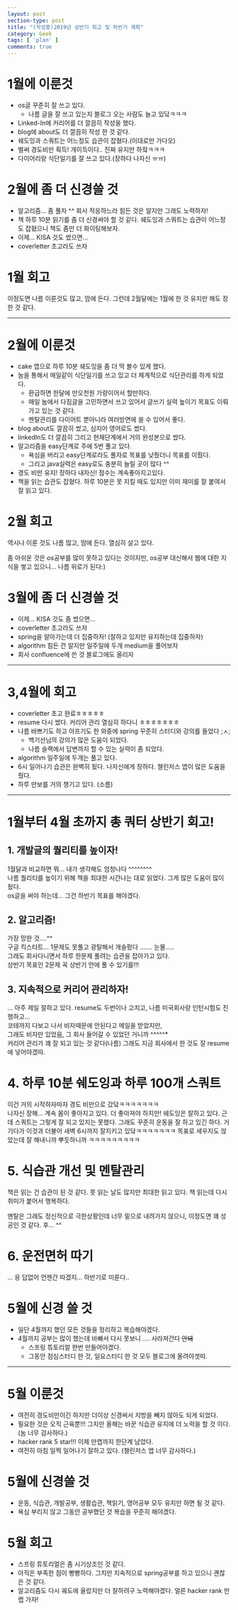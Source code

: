 ```yaml
---
layout: post
section-type: post
title: "(작성중)2019년 상반기 회고 및 하반기 계획"
category: Geek
tags: [ 'plan' ]
comments: true
---
```


# 1월에 이룬것
- os글 꾸준히 잘 쓰고 있다.
  - 나름 글을 잘 쓰고 있는지 블로그 오는 사람도 늘고 있닼ㅋㅋㅋ
- Linked-In에 커리어를 더 깔끔히 작성을 했다.
- blog에 about도 더 깔끔히 작성 한 것 같다.
- 쉐도잉과 스쿼트는 어느정도 습관이 잡혔다.(이대로만 가다오)
- 벌써 경도비만 획득! 개이득이다.. 진짜 유지만 하잨ㅋㅋㅋ
- 다이어리랑 식단일기를 잘 쓰고 있다.(장하다 나자신 ㅠㅠ)

# 2월에 좀 더 신경쓸 것
- 알고리즘... 좀 풀자 ^^ 회사 적응하느라 힘든 것은 알지만 그래도 노력하자!
- 책 하루 10분 읽기를 좀 더 신경써야 할 것 같다. 쉐도잉과 스쿼트는 습관이 어느정도 잡혔으니 책도 좀만 더 화이팅해보자.
- 이제... KISA 것도 썼으면...
- coverletter 초고라도 쓰자

# 1월 회고
이정도면 나름 이룬것도 많고, 맘에 든다.
그런데 2월달에는 1월에 한 것 유지만 해도 장한 것 같다.

---

# 2월에 이룬것
- cake 앱으로 하루 10분 쉐도잉을 좀 더 딱 볼수 있게 했다.
- 눔을 통해서 매일같이 식단일기를 쓰고 있고 더 체계적으로 식단관리를 하게 되었다.
  - 환급하면 한달에 만오천원 가량이어서 할만하다.
  - 매일 눔에서 다짐글을 고민하면서 쓰고 있어서 글쓰기 실력 높이기 목표도 이뤄가고 있는 것 같다.
  - 멘탈관리를 다이어트 뿐아니라 여러방면에 쓸 수 있어서 좋다.
- blog about도 깔끔히 썼고, 심지어 영어로도 썼다.
- linkedIn도 더 깔끔히 그리고 현재단계에서 거의 완성본으로 썼다.
- 알고리즘을 easy단계로 주에 5번 풀고 있다.
  - 욕심을 버리고 easy단계로라도 풀자로 목표를 낮췄더니 목표를 이뤘다.
  - 그리고 java실력은 easy로도 충분히 늘릴 곳이 많다 ^^
- 경도 비만 유지! 장하다 내자신! 점수는 계속좋아지고있다.
- 책을 읽는 습관도 잡혔다. 하루 10분은 못 지킬 때도 있지만 이미 재미를 잘 붙여서 잘 읽고 있다.

# 2월 회고
역시나 이룬 것도 나름 많고, 맘에 든다.
열심히 살고 있다.

좀 아쉬운 것은 os공부를 많이 못하고 있다는 것이지만, os공부 대신해서 웹에 대한 지식을 쌓고 있으니...
나름 위로가 된다:)

# 3월에 좀 더 신경쓸 것
- 이제... KISA 것도 좀 썼으면...
- coverletter 초고라도 쓰자
- spring을 알아가는데 더 집중하자! (잘하고 있지만 유지하는데 집중하자)
- algorithm 힘든 건 알지만 일주일에 두개 medium을 풀어보자
- 회사 confluence에 쓴 것 블로그에도 올리자
---
# 3,4월에 회고
- coverletter 초고 완료ㅎㅎㅎㅎㅎ
- resume 다시 썼다. 커리어 관리 열심히 하다니 ㅎㅎㅎㅎㅎㅎㅎ
- 나름 바쁘기도 하고 아프기도 한 와중에 spring 꾸준히 스터디와 강의를 들었다 ;ㅅ;
  - 백기선님의 강의가 많은 도움이 되었다.
  - 나름 슬랙에서 답변까지 할 수 있는 실력이 좀 되었다.
- algorithm 일주일에 두개는 풀고 있다.
- 6시 일어나기 습관은 완벽히 됬다. 나자신에게 장하다. 챌린저스 앱이 많은 도움을 줬다.
- 하루 만보를 거의 챙기고 있다. (소름)

---

# 1월부터 4월 초까지 총 쿼터 상반기 회고!
## 1. 개발글의 퀄리티를 높이자!
1월달과 비교하면 뭐... 내가 생각해도 엄청나다 ^^^^^^^^  
나름 퀄리티를 높이기 위해 책을 최대한 시간나는 대로 읽었다. 그게 많은 도움이 많이 됬다.  
os글을 써야 하는데... 그건 하반기 목표를 해야겠다.  


## 2. 알고리즘!  
가장 망한 것....^^  
구글 킥스타트... 1문제도 못풀고 광탈해서 개슬펐다 ....... 눈물.....  
그래도 회사다니면서 하루 한문제 풀려는 습관을 잡아가고 있다.  
상반기 목표인 2문제 꼭 상반기 안에 풀 수 있기를!!!


## 3. 지속적으로 커리어 관리하자!
... 아주 제일 잘하고 있다.
resume도 두번이나 고치고, 나름 미국회사랑 인턴시험도 진행하고...  
코테까지 다보고 나서 비자때문에 안된다고 메일을 받았지만,  
그래도 비자만 있었음, 그 회사 들어갈 수 있었던 거니까 ^^^^^*  
커리어 관리가 꽤 잘 되고 있는 것 같다(나름)
그래도 지금 회사에서 한 것도 잘 resume에 넣어야겠따.  


# 4. 하루 10분 쉐도잉과 하루 100개 스쿼트
이건 거의 시작하자마자 경도 비만으로 갔닼ㅋㅋㅋㅋㅋㅋㅋ  
나자신 장해... 계속 몸이 좋아지고 있다. 더 좋아져야 하지만!
쉐도잉은 잘하고 있다. 근데 스쿼트는 그렇게 잘 되고 있지는 못했다.
그래도 꾸준히 운동을 잘 하고 있긴 하다. 거기다가 이것과 더불어 새벽 6시까지 잘지키고 있닼ㅋㅋㅋㅋㅋㅋㅋ
목표로 세우지도 않았는데 잘 해내니까 뿌듯하니까 ㅋㅋㅋㅋㅋㅋㅋㅋㅋ  


# 5. 식습관 개선 및 멘탈관리
책은 읽는 건 습관이 된 것 같다. 못 읽는 날도 많지만 최대한 읽고 있다.
책 읽는데 다시 취미가 붙어서 행복하다.

멘탈은 그래도 정신적으로 극한상황인데 너무 밑으로 내려가지 않으니, 이정도면 꽤 성공인 것 같다.
후... ^^


# 6. 운전면허 따기
... 응 답없어
언젠간 따겠지... 하반기로 미룬다..


# 5월에 신경 쓸 것
- 일단 4월까지 했던 모든 것들을 정리하고 복습해야겠다.
- 4월까지 공부는 많이 했는데 바빠서 다시 못보니 .... 사라져간다 ~~안돼~~
  - 스프링 튜토리얼 한번 만들어야겠다.
  - 그동안 점심스터디 한 것, 일요스터디 한 것 모두 블로그에 올려야겟따.
---

# 5월 이룬것
- 여전히 경도비만이긴 하지만 더이상 신경써서 지방을 빼지 않아도 되게 되었다.  
- 필요한 것은 오직 근육뿐!!! 그치만 올해는 바꾼 식습관 유지에 더 노력을 할 것 이다.(눔 너무 감사하다.)
- hacker rank 5 star!!! 이제 만랩까지 한단계 남았다.
- 여전히 아침 일찍 일어나기 잘하고 있다. (챌린저스 앱 너무 감사하다.)

# 5월에 신경쓸 것
- 운동, 식습관, 개발공부, 생활습관, 책읽기, 영어공부 모두 유지만 하면 될 것 같다.
- 욕심 부리지 않고 그동안 공부했던 것 복습을 꾸준히 해야겠다.

# 5월 회고
- 스프링 튜토리얼은 좀 시기상조인 것 같다.
- 아직은 부족한 점이 빵빵하다. 그치만 지속적으로 spring공부를 하고 있으니 괜찮은 것 같다.
- 알고리즘도 다시 궤도에 올랐지만 더 잘하려구 노력해야겠다. 얼른 hacker rank 만랩 가자!

